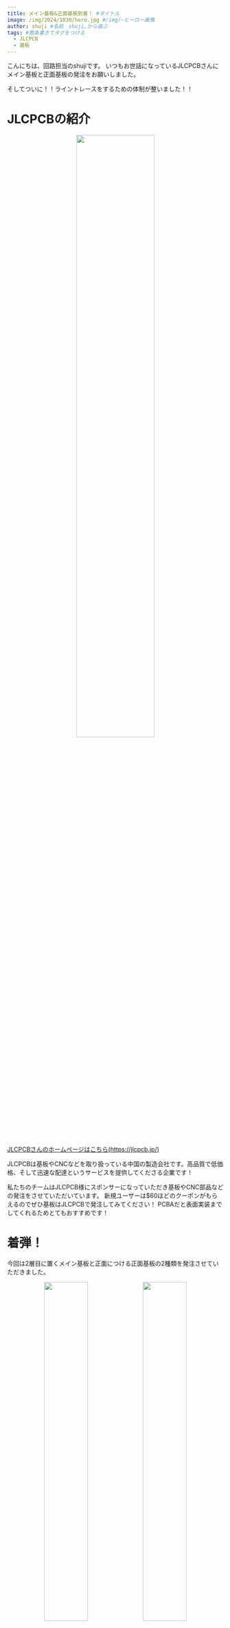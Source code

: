 ```yaml
---
title: メイン基板&正面基板到着！ #タイトル
image: /img/2024/1030/hero.jpg #/img/~ヒーロー画像
author: shuji #名前　shuji,から選ぶ
tags: #箇条書きでタグをつける
  - JLCPCB
  - 基板
---
```

こんにちは、回路担当のshujiです。
いつもお世話になっているJLCPCBさんにメイン基板と正面基板の発注をお願いしました。

そしてついに！！ライントレースをするための体制が整いました！！

# JLCPCBの紹介

<div align="center">
<img src="../../img/2024/0924/hero.png" width="60%">
</div>

[JLCPCBさんのホームページはこちら(https://jlcpcb.jp/)](https://jlcpcb.jp/)

JLCPCBは基板やCNCなどを取り扱っている中国の製造会社です。高品質で低価格、そして迅速な配達というサービスを提供してくださる企業です！

私たちのチームはJLCPCB様にスポンサーになっていただき基板やCNC部品などの発注をさせていただいています。
新規ユーザーは$60ほどのクーポンがもらえるのでぜひ基板はJLCPCBで発注してみてください！
PCBAだと表面実装までしてくれるためとてもおすすめです！

# 着弾！

今回は2層目に置くメイン基板と正面につける正面基板の2種類を発注させていただきました。

<div align="center">
<img src="../../img/2024/1030/S__20381777_0.jpg" width="45%">
<img src="../../img/2024/1030/S__20381775_0.jpg" width="45%">
</div>
<br>

いつも通りの丁寧な梱包で、基板には傷や不良など一切ありませんでした！（設計時のミスを除く）

## メイン基板

このロボットをつかさどるメインマイコンがのった基板です。

この基板にはメインマイコン、シリアルサーボ駆動回路、ロードセル信号増幅回路、ジャイロセンサ、ToFセンサなどを載せます。

<div align="center">
<img src="../../img/2024/1030/S__20381756_0.jpg" width="45%">
<img src="../../img/2024/1030/S__20381758_0.jpg" width="45%">
</div>
<br>
<div align="center">
<img src="../../img/2024/1030/S__20381759_0.jpg" width="45%">
<img src="../../img/2024/1030/S__20381760_0.jpg" width="45%">
</div>
<br>

メインマイコンにはSTM32F446REを使用しており、他のマイコンとはUARTで通信しています。

STS3032とシリアル通信をするためにMAX485を使用したUART-RS485変換回路を使用しています。[秋月電子さんの資料](https://akizukidenshi.com/goodsaffix/feetech_digital_servo_20220729.pdf)を参考にしました。

また、今回バンパーにはロードセルを使用するため、ロードセル用の増幅回路をのせています。

なんだか違法建築がたくさんなされていますがちゃんと動いているので気にしないことにしましょう。


| 部品                            | 数  |
| ------------------------------- | --- |
| メインマイコン STM32F446RE      | 1   |
| 無線通信用マイコン XIAO ESP32C3 | 1   |
| ジャイロセンサ BNO055           | 1   |
| サブジャイロセンサ MPU6050      | 1   |
| 圧電スピーカ PKM13EPYH4000-A0   | 1   |
| オペアンプ LM358                | 1   |
| RS485ドライバ MAX485            | 1   |
| ToFセンサ VL53L0X               | 4   |


## 正面基板

この基板にはカメラ、ToFセンサ、ネオピクセルがついています。

<div align="center">
<img src="../../img/2024/1030/S__20381761_0.jpg" width="45%">
<img src="../../img/2024/1030/S__20381763_0.jpg" width="45%">
</div>

カメラにはOpenMV H7を使用しています。コンパクトに収めるためにカメラのレンズが基板の穴からのぞくような設計にしてみました。

Neo Pixel（WS2812B）はマイコンが内蔵されているフルカラーLEDで、1つのピンですべてのLEDを操作できます。とても便利なのでロボットのいろいろなところに使用しています。

正面基板のWS2812Bは状態表示LEDとしての役割とカメラのための明るさの確保の役割があります。

ToFセンサと組み合わせてみた動画がこちらです。
<iframe width="560" height="315" src="https://www.youtube.com/embed/2gAK-b2ALLQ?si=R_t_R60wGpn5Ry8A" title="YouTube video player" frameborder="0" allow="accelerometer; autoplay; clipboard-write; encrypted-media; gyroscope; picture-in-picture; web-share" referrerpolicy="strict-origin-when-cross-origin" allowfullscreen></iframe>
<br>
しっかり距離を測れています！


| 部品                       | 数  |
| -------------------------- | --- |
| サブマイコン STM32F446RE   | 1   |
| カメラモジュール OpenMV H7 | 1   |
| ToFセンサ VL53L0X          | 5   |
| フルカラーLED WS2812B      | 12  |

# JLCPCBでPCBAを発注しよう
私たちのロボットではいままでJLCPCBのPCBAサービス（基板実装サービス）を大いに活用させていただきました。
今回はとっても便利なJLCPCBのPCBAのやり方についてご紹介します。

基板設計ソフトはKiCADを対象としています。

## 1.JLCPCB toolsを導入しよう
JLCPCB toolsとはJLCPCBで発注するためのファイルを自動で生成してくれるKiCAD向けのプラグインです。

これは、プラグインマネージャーの「管理」から以下のURLを追加することでインストールできます。

[https://raw.githubusercontent.com/Bouni/bouni-kicad-repository/main/repository.json](https://raw.githubusercontent.com/Bouni/bouni-kicad-repository/main/repository.json)

## 2.回路図を作ろう
いつも通りEeschemaで回路図を作成します。

## 3.部品決め&フットプリント割り当て
自分で実装する部品はそのフットプリントを割り当てるだけでよいですが、JLCPCBに実装してもらう場合は部品番号とその部品に一致したフットプリントを登録する必要があります。

JLCPCBで取り扱いのある部品は[こちら](https://jlcpcb.com/parts)から検索できます。10kΩの抵抗であれば検索窓に「10kΩ」などと入力して検索します。

JLCPCBの部品はBasic Parts、Preffered Extended Parts、Extended Partsの3種類に分けられます。Extended Partsを選択するとパーツ1種類あたり3$の手数料が発生します。そのためできる限りBasic PartsまたはPreffered Extended Partsを選択することがコストダウンのために重要です。

基本的にBasic Partsは取り扱いの数が多いです。そのためStockを降順に並べると目当てのものを見つけやすいと思います。また、JLCPCBのサイトがリニューアルされてBasic Partsだけの絞り込みもできるようになったようです。
<div align="center">
<img src="../../img/2024/1030/jlcpcb_parts.png" width="80%">
</div>
<br>

ほしいパーツを見つけたら、「JLCPCB Part #」で示されているCから始まる部品番号とパッケージサイズ(0402や0603)などをメモしてください。
<div align="center">
<img src="../../img/2024/1030/jlc_c1525.png" width="80%">
</div>
<br>

この部品の情報を回路図に登録します。Eeschemaのツールバーの右から4つ目あたりにある表のアイコンをクリックしてください。
<div align="center">
<img src="../../img/2024/1030/Eeschema.png" width="80%">
</div>
<br>
するとこのような表が表示されます。ここですべての部品の情報を一括管理できます。
<div align="center">
<img src="../../img/2024/1030/symbolfield.png" width="80%">
</div>
<br>
Footprintの欄に適切なフットプリントを、LCSCの欄に部品番号を入力してください。
LCSCの欄がない場合は左下の「フィールドを追加」から追加してください。
これをPCBAしてもらいたいすべての部品に対して行います。

## 4.パターン設計
フットプリントが決まったらPcbnewでぐりぐり設計していきましょう

## 5.エクスポート
Pcbnewのツールバーの右の方にJLCPCBのロゴのアイコンがあると思います。それをクリックしてJLCPCB toolsを開いてください。
<div align="center">
<img src="../../img/2024/1030/Generate.png" width="80%">
</div>
<br>
部品の設定等は3.部品決め&フットプリント割り当てで行っているので、左上の「Generate」を押すだけでJLCPCBに提出する用のデータを生成してくれます。
データの出力が完了するとプロジェクトフォルダの中にjlcpcbというフォルダができると思います。
jlcpcb/production_files/の中に発注に必要なデータが入っています。

## 6.JLCPCBにアップロードしよう
それではJLCPCBにデータをアップロードしていきましょう。
JLCPCBのオーダー画面で、ガーバーのzipファイルをアップロードします。
そしてPCB Assemblyをオンにしてもろもろ設定したらNEXTを押して進みます。
<div align="center">
<img src="../../img/2024/1030/order.png" width="80%">
</div>
<br>
そしてこの画面でBOMとCPLのcsvファイルをアップロードします。
<div align="center">
<img src="../../img/2024/1030/bomcpl.png" width="80%">
</div>
<br>

するとこのような位置の確認をする画面にくるのですが、見て分かる通り90°ずれて配置されていることが多いです。必ずすべての部品を確認し、角度が違うのであれば正しい向きに回転させてください。（Spaceキーで90°ずつ回転できます。）
<div align="center">
<img src="../../img/2024/1030/placement.png" width="80%">
</div>
<br>

全ての部品について確認出来たら次にすすんでSAVE TO CARTして支払いをすれば発注完了です！

JLCPCBのPCBAはとてもクオリティがよいのでぜひPCBAサービスを使ってみてください！


# 最後に
やっとライントレースができる状態まできました！
あと2週間くらいで東東京ノードの大会なので頑張ります！

同じノードの人はぜひ大会で交流しましょう♪
